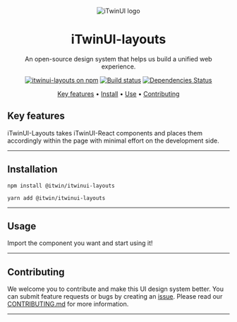 <p align="center">
  <img src="https://itwinplatformcdn.azureedge.net/iTwinUI/iTwinUI-logo.png" alt="iTwinUI logo" />
</p>

<h1 align="center">iTwinUI-layouts</h1>

<p align="center">An open-source design system that helps us build a unified web experience.</p>
  
<div align="center">
  
  [![itwinui-layouts on npm](https://img.shields.io/npm/v/@itwin/itwinui-layouts)](https://www.npmjs.com/package/@itwin/itwinui-layouts)
  [![Build status](https://github.com/iTwin/iTwinUI/actions/workflows/build.yml/badge.svg?branch=main)](https://github.com/iTwin/iTwinUI/actions/workflows/build.yml?query=branch%3Amain)
  [![Dependencies Status](https://img.shields.io/badge/dependencies-none-brightgreen)](https://www.npmjs.com/package/@itwin/itwinui-layouts?activeTab=dependencies)

</div>

<div align="center">
  
  [Key features](#key-features) • [Install](#install) • [Use](#use) • [Contributing](#contributing)

</div>

## Key features

iTwinUI-Layouts takes iTwinUI-React components and places them accordingly within the page with minimal effort on the development side.

---

## Installation

```
npm install @itwin/itwinui-layouts
```

```
yarn add @itwin/itwinui-layouts
```

---

## Usage

Import the component you want and start using it!

---

## Contributing

We welcome you to contribute and make this UI design system better. You can submit feature requests or bugs by creating an [issue](https://github.com/iTwin/iTwinUI-layouts/issues).
Please read our [CONTRIBUTING.md](https://github.com/iTwin/iTwinUI-layouts/blob/main/CONTRIBUTING.md) for more information.

---

